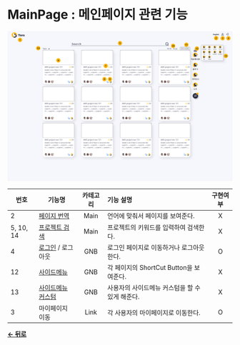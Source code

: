 # MainPage : 메인페이지 관련 기능

![Mainpage](/docs/image/MainPage.png)

| 번호 | 기능명 | 카테고리 | 기능 설명 | 구현여부 |
| - | -- | :-: | :- | :-: |
| 2 | [페이지 번역](/docs/Main/Translation.md) | Main | 언어에 맞춰서 페이지를 보여준다. | X |
| 5, 10, 14 | [프로젝트 검색](/docs/Main/SearchProject.md) | Main | 프로젝트의 키워드를 입력하여 검색한다. | X |
| 4 | [로그인](/docs/GNB/Login.md) / 로그아웃 | GNB | 로그인 페이지로 이동하거나 로그아웃한다. | O |
| 12 | [사이드메뉴](/docs/GNB/SideMenu.md) | GNB | 각 페이지의 ShortCut Button을 보여준다. | X |
| 13 | [사이드메뉴 커스텀](/docs/GNB/CustomSideMenu.md) | GNB | 사용자의 사이드메뉴 커스텀을 할 수 있게 해준다. | X |
| 3 | 마이페이지 이동 | Link | 각 사용자의 마이페이지로 이동한다. | O |

[**← 뒤로**](/readme.md)